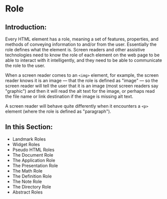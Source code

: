 # Role

## Introduction:

Every HTML element has a role, meaning a set of features, properties, and methods of conveying information to and/or from the user. Essentially the role defines what the element is. Screen readers and other assistive technologies need to know the role of each element on the web page to be able to interact with it intelligently, and they need to be able to communicate the role to the user.

When a screen reader comes to an `<img>` element, for example, the screen reader knows it is an image — that the role is defined as "image" — so the screen reader will tell the user that it is an image (most screen readers say "graphic") and then it will read the alt text for the image, or perhaps read the file name or link destination if the image is missing alt text.

A screen reader will behave quite differently when it encounters a `<p>` element (where the role is defined as "paragraph").

## In this Section:

- Landmark Roles
- Widget Roles
- Pseudo HTML Roles
- The Document Role
- The Application Role
- The Presentation Role
- The Math Role
- The Definition Role
- The Note Role
- The Directory Role
- Abstract Roles
